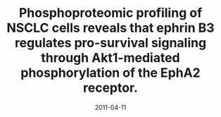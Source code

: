 ---
doi: 10.1021/pr200037u
journal: Journal of proteome research
title: Phosphoproteomic profiling of NSCLC cells reveals that ephrin B3 regulates pro-survival signaling through Akt1-mediated phosphorylation of the EphA2 receptor.
date: 2011-04-11
authors: Ståhl, S, Branca, RM, Efazat, G, Ruzzene, M, Zhivotovsky, B, Lewensohn, R, Viktorsson, K, Lehtiö, J
---